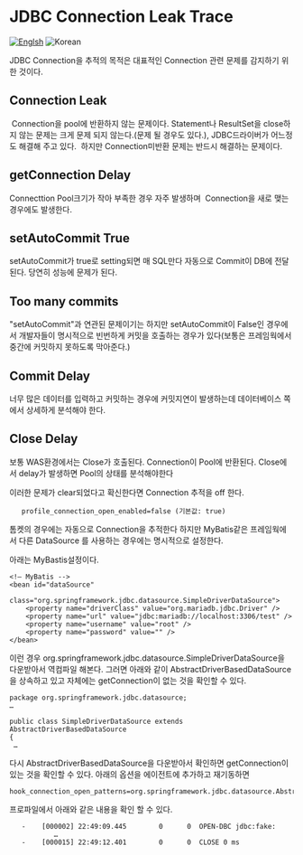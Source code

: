 # JDBC Connection Leak Trace
[![Englsh](https://img.shields.io/badge/language-English-red.svg)](JDBC-Connection-Leak-Trace.md) ![Korean](https://img.shields.io/badge/language-Korean-blue.svg)

JDBC Connection을 추적의 목적은 대표적인 Connection 관련 문제를 감지하기 위한 것이다. 

## Connection Leak 
 Connection을 pool에 반환하지 않는 문제이다. Statement나 ResultSet을 close하지 않는 문제는 크게 문제 되지 않는다.(문제 될 경우도 있다.), JDBC드라이버가 어느정도 해결해 주고 있다.  하지만  Connection미반환 문제는 반드시 해결하는 문제이다.

## getConnection Delay
Connecttion Pool크기가 작아 부족한 경우 자주 발생하며  Connection을 새로 맺는 경우에도 발생한다.

## setAutoCommit True
setAutoCommit가 true로 setting되면 매 SQL만다 자동으로 Commit이 DB에 전달된다. 
당연히 성능에 문제가 된다.

## Too many commits
"setAutoCommit"과 연관된 문제이기는 하지만 setAutoCommit이 False인 경우에서 개발자들이 명시적으로 빈번하게 
      커밋을 호출하는 경우가 있다(보통은 프레임웍에서 중간에 커밋하지 못하도록 막아준다.)

## Commit Delay
너무 많은 데이터를 입력하고 커밋하는 경우에 커밋지연이 발생하는데 
데이터베이스 쪽에서 상세하게 분석해야 한다.

## Close Delay
보통 WAS환경에서는 Close가 호출된다. Connection이 Pool에 반환된다. 
Close에서 delay가 발생하면 Pool의 상태를 분석해야한다


이러한 문제가 clear되었다고 확신한다면 Connection 추적을 off 한다.
```
   profile_connection_open_enabled=false (기본값: true)   
```
톰켓의 경우에는 자동으로  Connection을 추적한다 하지만 MyBatis같은 프레임웍에서 다른 DataSource 를 사용하는 경우에는 명시적으로 설정한다.

아래는 MyBastis설정이다. 
```
<!— MyBatis -->
<bean id="dataSource"
	class="org.springframework.jdbc.datasource.SimpleDriverDataSource">
	<property name="driverClass" value="org.mariadb.jdbc.Driver" />
	<property name="url" value="jdbc:mariadb://localhost:3306/test" />
	<property name="username" value="root" />
	<property name="password" value="" />
</bean>
```
이런 경우 org.springframework.jdbc.datasource.SimpleDriverDataSource을 다운받아서 역컴파일 해본다. 
그러면 아래와 같이 AbstractDriverBasedDataSource을 상속하고 있고 자체에는 getConnection이 없는 것을 확인할 수 있다.

```
package org.springframework.jdbc.datasource;
…

public class SimpleDriverDataSource extends AbstractDriverBasedDataSource
{
 …
```
다시 AbstractDriverBasedDataSource을 다운받아서 확인하면 getConnection이 있는 것을 확인할 수 있다.
아래의 옵션을 에이전트에 추가하고 재기동하면 
```
hook_connection_open_patterns=org.springframework.jdbc.datasource.AbstractDriverBasedDataSource.getConnection
```
프로파일에서 아래와 같은 내용을 확인 할 수 있다.

```
   -    [000002] 22:49:09.445        0      0  OPEN-DBC jdbc:fake:
           …    
   -    [000015] 22:49:12.401        0      0  CLOSE 0 ms
```